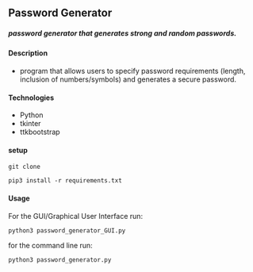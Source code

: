 ## Password Generator

##### password generator that generates strong and random passwords.

#### Description
- program that allows users to specify password requirements (length,
inclusion of numbers/symbols) and generates a secure password.
#### Technologies
- Python
- tkinter
- ttkbootstrap

#### setup
```
git clone  

pip3 install -r requirements.txt
```

#### Usage
For the GUI/Graphical User Interface run:
```
python3 password_generator_GUI.py
```

for the command line run:
```
python3 password_generator.py
```
